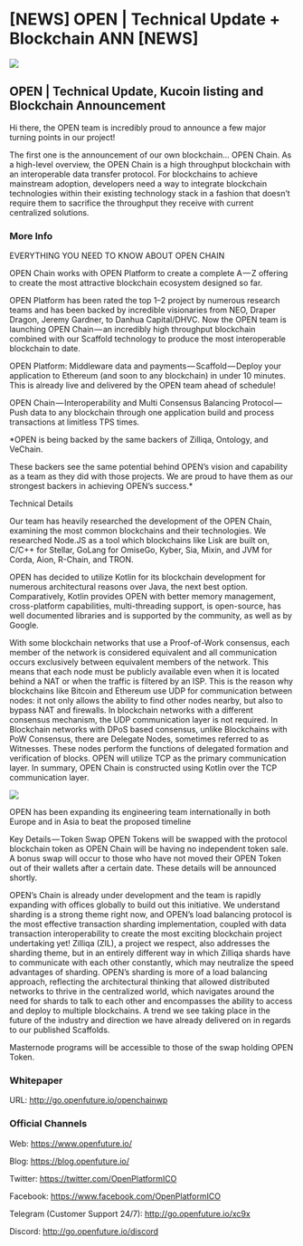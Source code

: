 # [NEWS] OPEN | Technical Update + Blockchain ANN [NEWS] 

![](https://i.imgur.com/qlGXurP.jpg)

## OPEN | Technical Update, Kucoin listing and Blockchain Announcement



Hi there, the OPEN team is incredibly proud to announce a few major turning points in our project!

The first one is the announcement of our own blockchain... OPEN Chain. As a high-level overview, the OPEN Chain is a high throughput blockchain with an interoperable data transfer protocol. For blockchains to achieve mainstream adoption, developers need a way to integrate blockchain technologies within their existing technology stack in a fashion that doesn’t require them to sacrifice the throughput they receive with current centralized solutions.

### More Info

EVERYTHING YOU NEED TO KNOW ABOUT OPEN CHAIN

OPEN Chain works with OPEN Platform to create a complete A — Z offering to create the most attractive blockchain ecosystem designed so far.

OPEN Platform has been rated the top 1–2 project by numerous research teams and has been backed by incredible visionaries from NEO, Draper Dragon, Jeremy Gardner, to Danhua Capital/DHVC. Now the OPEN team is launching OPEN Chain — an incredibly high throughput blockchain combined with our Scaffold technology to produce the most interoperable blockchain to date.

OPEN Platform: Middleware data and payments — Scaffold — Deploy your application to Ethereum (and soon to any blockchain) in under 10 minutes. This is already live and delivered by the OPEN team ahead of schedule!

OPEN Chain — Interoperability and Multi Consensus Balancing Protocol — Push data to any blockchain through one application build and process transactions at limitless TPS times.

*OPEN is being backed by the same backers of Zilliqa, Ontology, and VeChain.

These backers see the same potential behind OPEN’s vision and capability as a team as they did with those projects. We are proud to have them as our strongest backers in achieving OPEN’s success.*

Technical Details

Our team has heavily researched the development of the OPEN Chain, examining the most common blockchains and their technologies. We researched Node.JS as a tool which blockchains like Lisk are built on, C/C++ for Stellar, GoLang for OmiseGo, Kyber, Sia, Mixin, and JVM for Corda, Aion, R-Chain, and TRON.

OPEN has decided to utilize Kotlin for its blockchain development for numerous architectural reasons over Java, the next best option. Comparatively, Kotlin provides OPEN with better memory management, cross-platform capabilities, multi-threading support, is open-source, has well documented libraries and is supported by the community, as well as by Google.

With some blockchain networks that use a Proof-of-Work consensus, each member of the network is considered equivalent and all communication occurs exclusively between equivalent members of the network. This means that each node must be publicly available even when it is located behind a NAT or when the traffic is filtered by an ISP. This is the reason why blockchains like Bitcoin and Ethereum use UDP for communication between nodes: it not only allows the ability to find other nodes nearby, but also to bypass NAT and firewalls. In blockchain networks with a different consensus mechanism, the UDP communication layer is not required. In Blockchain networks with DPoS based consensus, unlike Blockchains with PoW Consensus, there are Delegate Nodes, sometimes referred to as Witnesses. These nodes perform the functions of delegated formation and verification of blocks. OPEN will utilize TCP as the primary communication layer. In summary, OPEN Chain is constructed using Kotlin over the TCP communication layer.

![](https://i.imgur.com/S2wuTgJ.jpg)

OPEN has been expanding its engineering team internationally in both Europe and in Asia to beat the proposed timeline

Key Details — Token Swap
OPEN Tokens will be swapped with the protocol blockchain token as OPEN Chain will be having no independent token sale. A bonus swap will occur to those who have not moved their OPEN Token out of their wallets after a certain date. These details will be announced shortly.

OPEN’s Chain is already under development and the team is rapidly expanding with offices globally to build out this initiative. We understand sharding is a strong theme right now, and OPEN’s load balancing protocol is the most effective transaction sharding implementation, coupled with data transaction interoperability to create the most exciting blockchain project undertaking yet! Zilliqa (ZIL), a project we respect, also addresses the sharding theme, but in an entirely different way in which Zilliqa shards have to communicate with each other constantly, which may neutralize the speed advantages of sharding. OPEN’s sharding is more of a load balancing approach, reflecting the architectural thinking that allowed distributed networks to thrive in the centralized world, which navigates around the need for shards to talk to each other and encompasses the ability to access and deploy to multiple blockchains. A trend we see taking place in the future of the industry and direction we have already delivered on in regards to our published Scaffolds.

Masternode programs will be accessible to those of the swap holding OPEN Token.

### Whitepaper

URL: http://go.openfuture.io/openchainwp

### Official Channels

Web: https://www.openfuture.io/

Blog: https://blog.openfuture.io/

Twitter: https://twitter.com/OpenPlatformICO

Facebook: https://www.facebook.com/OpenPlatformICO

Telegram (Customer Support 24/7): http://go.openfuture.io/xc9x

Discord: http://go.openfuture.io/discord